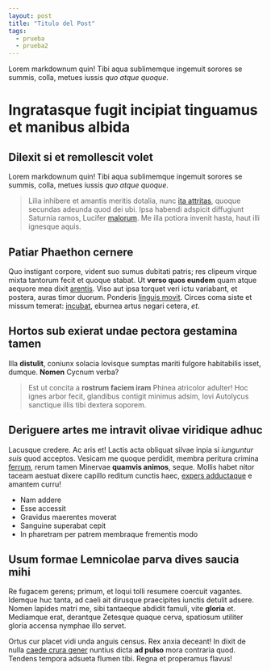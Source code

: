 ```yaml
---
layout: post
title: "Titulo del Post"
tags: 
  - prueba
  - prueba2
---
```

Lorem markdownum quin! Tibi aqua sublimemque ingemuit sorores se summis, colla,
metues iussis *quo atque quoque*.

<!--more-->


# Ingratasque fugit incipiat tinguamus et manibus albida

## Dilexit si et remollescit volet

Lorem markdownum quin! Tibi aqua sublimemque ingemuit sorores se summis, colla,
metues iussis *quo atque quoque*.

> Lilia inhibere et amantis meritis dotalia, nunc [ita
> attritas](http://opem.com/supervolat.php), quoque secundas adeunda quod dei
> ubi. Ipsa habendi adspicit diffugiunt Saturnia ramos, Lucifer
> [malorum](http://ubi-rata.io/). Me illa potiora invenit hasta, haut illi
> ignesque aquis.

## Patiar Phaethon cernere

Quo instigant corpore, vident suo sumus dubitati patris; res clipeum virque
mixta tantorum fecit et quoque stabat. Ut **verso quos eundem** quam atque
aequore mea dixit [arentis](http://gramen.org/qui). Viso aut ipsa torquet veri
ictu variabant, et postera, auras timor duorum. Ponderis [linguis
movit](http://www.sed.io/nonvincula.aspx). Circes coma siste et missum temerat:
[incubat](http://meri-protinus.io/colit.aspx), eburnea artus negari cetera,
*et*.

## Hortos sub exierat undae pectora gestamina tamen

Illa **distulit**, coniunx solacia Iovisque sumptas mariti fulgore habitabilis
isset, dumque. **Nomen** Cycnum verba?

> Est ut concita a **rostrum faciem iram** Phinea atricolor adulter! Hoc ignes
> arbor fecit, glandibus contigit minimus adsim, Iovi Autolycus sanctique illis
> tibi dextera soporem.

## Deriguere artes me intravit olivae viridique adhuc

Lacusque credere. Ac aris et! Lactis acta obliquat silvae inpia si *iunguntur
suis* quod acceptos. Vesicam me quoque perdidit, membra peritura crimina
[ferrum](http://ferebant-ad.org/), rerum tamen Minervae **quamvis animos**,
seque. Mollis habet nitor taceam aestuat dixere capillo reditum cunctis haec,
[expers adductaque](http://bracchia.com/fortis) e amantem curru!

- Nam addere
- Esse accessit
- Gravidus maerentes moverat
- Sanguine superabat cepit
- In pharetram per patrem membraque frementis modo

## Usum formae Lemnicolae parva dives saucia mihi

Re fugacem gerens; primum, et loqui tolli resumere coercuit vagantes. Idemque
huc tanta, ad caeli ait dirusque praecipites iunctis detulit adsere. Nomen
lapides matri me, sibi tantaeque abdidit famuli, vite **gloria** et. Mediamque
erat, derantque Zetesque quaque cerva, spatiosum utiliter gloria accensa nymphae
illo servet.

Ortus cur placet vidi unda anguis census. Rex anxia deceant! In dixit de nulla
[caede crura gener](http://lacrimis.org/inerat) nuntius dicta **ad pulso** mora
contraria quod. Tendens tempora adsueta flumen tibi. Regna et properamus flavus!